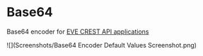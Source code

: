 # Base64
Base64 encoder for [EVE CREST API applications](https://developers.eveonline.com/applications)

![](Screenshots/Base64 Encoder Default Values Screenshot.png)